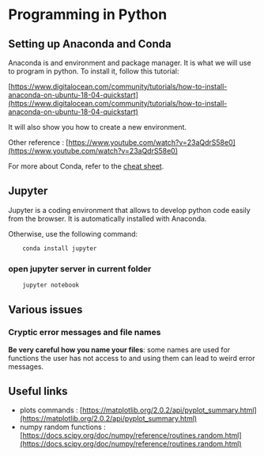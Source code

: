 # Programming in Python

## Setting up Anaconda and Conda

Anaconda is and environment and package manager. It is what we will use to program in python. To install it, follow this tutorial:

[https://www.digitalocean.com/community/tutorials/how-to-install-anaconda-on-ubuntu-18-04-quickstart](https://www.digitalocean.com/community/tutorials/how-to-install-anaconda-on-ubuntu-18-04-quickstart)


It will also show you how to create a new environment.

Other reference : [https://www.youtube.com/watch?v=23aQdrS58e0](https://www.youtube.com/watch?v=23aQdrS58e0)

For more about Conda, refer to the [cheat sheet](./conda-cheatsheet).

## Jupyter

Jupyter is a coding environment that allows to develop python code easily from the browser. It is automatically installed with Anaconda.

Otherwise, use the following command:
```bash
    conda install jupyter
```  

### open jupyter server in current folder

```bash
    jupyter notebook
```    

## Various issues

### Cryptic error messages and file names

**Be very careful how you name your files**: some names are  used for functions the user has not access to and using them can lead to weird error messages.

## Useful links

- plots commands : [https://matplotlib.org/2.0.2/api/pyplot_summary.html](https://matplotlib.org/2.0.2/api/pyplot_summary.html)
- numpy random functions : [https://docs.scipy.org/doc/numpy/reference/routines.random.html](https://docs.scipy.org/doc/numpy/reference/routines.random.html)